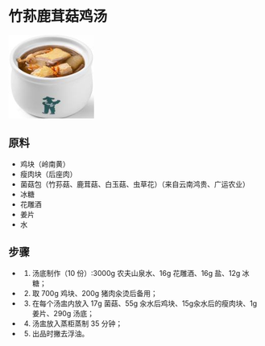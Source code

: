 # 竹荪鹿茸菇鸡汤

![竹荪鹿茸菇鸡汤](../images/竹荪鹿茸菇鸡汤.png)


## 原料
- 鸡块（岭南黄）
- 瘦肉块（后座肉）
- 菌菇包（竹荪菇、鹿茸菇、白玉菇、虫草花）（来自云南鸿贵、广运农业）
- 冰糖
- 花雕酒
- 姜片
- 水

## 步骤
- 1. 汤底制作（10 份）:3000g 农夫山泉水、16g 花雕酒、16g 盐、12g 冰糖；
- 2. 取 700g 鸡块、200g 猪肉汆烫后备用；
- 3. 在每个汤盅内放入 17g 菌菇、55g 汆水后鸡块、15g汆水后的瘦肉块、1g 姜片、290g 汤底；
- 4. 汤盅放入蒸柜蒸制 35 分钟；
- 5. 出品时撇去浮油。
